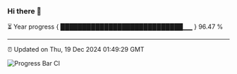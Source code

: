 ### Hi there 👋

⏳ Year progress { ████████████████████████████▁▁ } 96.47 %

---

⏰ Updated on Thu, 19 Dec 2024 01:49:29 GMT

![Progress Bar CI](https://github.com/ZhaoGui/ZhaoGui/workflows/Progress%20Bar%20CI/badge.svg)
